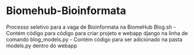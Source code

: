 # Biomehub-Bioinformata
Processo seletivo para a vaga de Bioinformata na BiomeHub
Blog.sh - Contém código para código para criar projeto e webapp django na linha de comando
blog_models.py - Contém código para ser adicionado na pasta models.py dentro do webapp
